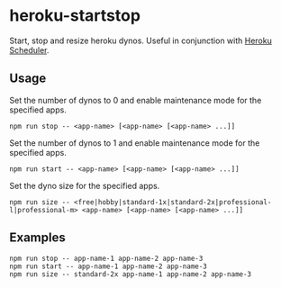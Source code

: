 # heroku-startstop
Start, stop and resize heroku dynos. Useful in conjunction with [Heroku Scheduler](https://devcenter.heroku.com/articles/scheduler).

## Usage
Set the number of dynos to 0 and enable maintenance mode for the specified apps.
```console
npm run stop -- <app-name> [<app-name> [<app-name> ...]]
```

Set the number of dynos to 1 and enable maintenance mode for the specified apps.
```console
npm run start -- <app-name> [<app-name> [<app-name> ...]]
```

Set the dyno size for the specified apps.
```console
npm run size -- <free|hobby|standard-1x|standard-2x|professional-l|professional-m> <app-name> [<app-name> [<app-name> ...]]
```

## Examples
```console
npm run stop -- app-name-1 app-name-2 app-name-3
npm run start -- app-name-1 app-name-2 app-name-3
npm run size -- standard-2x app-name-1 app-name-2 app-name-3
```